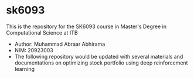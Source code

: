 # sk6093
This is the repository for the SK6093 course in Master's Degree in Computational Science at ITB
- Author: Muhammad Abraar Abhirama
- NIM: 20923003
- The following repository would be updated with several materials and documentations on optimizing stock portfolio using deep reinforcement learning
